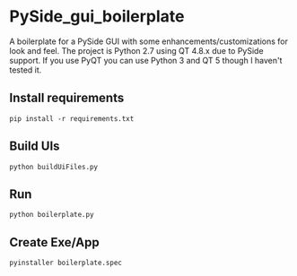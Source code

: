 # PySide_gui_boilerplate
A boilerplate for a PySide GUI with some enhancements/customizations for look and feel.  The project is Python 2.7 using QT 4.8.x due to PySide support.  If you use PyQT you can use Python 3 and QT 5 though I haven't tested it.


## Install requirements
```
pip install -r requirements.txt
```

## Build UIs
```
python buildUiFiles.py
```

## Run
```
python boilerplate.py
```


## Create Exe/App
```
pyinstaller boilerplate.spec
```